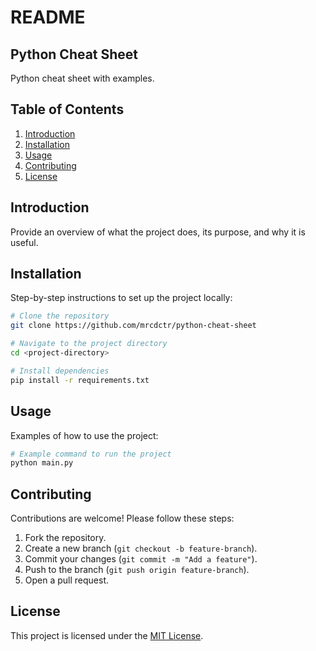 # README

## Python Cheat Sheet
Python cheat sheet with examples.

## Table of Contents
1. [Introduction](#introduction)
2. [Installation](#installation)
3. [Usage](#usage)
4. [Contributing](#contributing)
5. [License](#license)

## Introduction
Provide an overview of what the project does, its purpose, and why it is useful.

## Installation
Step-by-step instructions to set up the project locally:

```bash
# Clone the repository
git clone https://github.com/mrcdctr/python-cheat-sheet

# Navigate to the project directory
cd <project-directory>

# Install dependencies
pip install -r requirements.txt
```

## Usage
Examples of how to use the project:

```bash
# Example command to run the project
python main.py
```

## Contributing
Contributions are welcome! Please follow these steps:
1. Fork the repository.
2. Create a new branch (`git checkout -b feature-branch`).
3. Commit your changes (`git commit -m "Add a feature"`).
4. Push to the branch (`git push origin feature-branch`).
5. Open a pull request.

## License
This project is licensed under the [MIT License](LICENSE).


